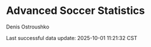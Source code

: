 # Advanced Soccer Statistics
Denis Ostroushko

<!-- gfm -->

Last successful data update: 2025-10-01 11:21:32 CST
